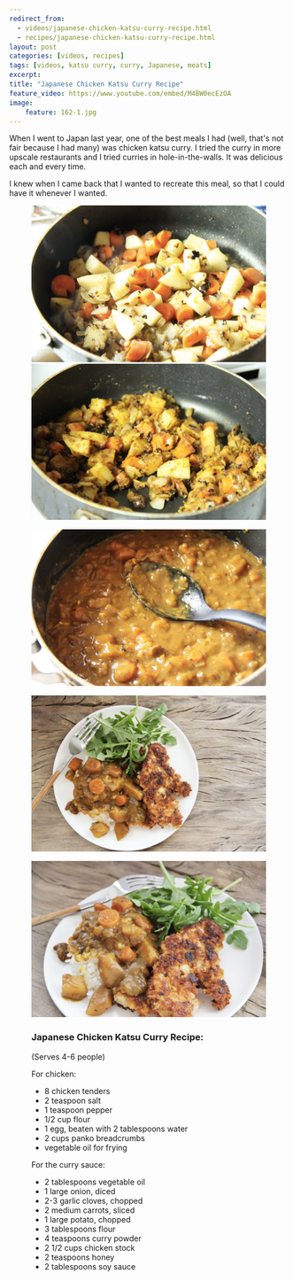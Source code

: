 ```yaml
---
redirect_from: 
  - videos/japanese-chicken-katsu-curry-recipe.html
  - recipes/japanese-chicken-katsu-curry-recipe.html
layout: post
categories: [videos, recipes]
tags: [videos, katsu curry, curry, Japanese, meats]
excerpt: 
title: "Japanese Chicken Katsu Curry Recipe"
feature_video: https://www.youtube.com/embed/M4BW0ecEzOA
image:
    feature: 162-1.jpg
---
```


When I went to Japan last year, one of the best meals I had (well, that's not fair because I had many) was chicken katsu curry.  I tried the curry in more upscale restaurants and I tried curries in hole-in-the-walls.  It was delicious each and every time.

I knew when I came back that I wanted to recreate this meal, so that I could have it whenever I wanted.

<figure class="half">
<img src="/images/162-2.jpg">
<img src="/images/162-3.jpg">
</figure>

<figure>
    <img src="/images/162-4.jpg">
</figure>
<figure>
    <img src="/images/162-5.jpg">
</figure><figure>
    <img src="/images/162-6.jpg">
</figure>

<figure class="ingredients" markdown="1">

### Japanese Chicken Katsu Curry Recipe: 

(Serves 4-6 people) 

For chicken: 

- 8 chicken tenders
- 2 teaspoon salt
- 1 teaspoon pepper
- 1/2 cup flour
- 1 egg, beaten with  2 tablespoons water
- 2 cups panko breadcrumbs
- vegetable oil for frying

For the curry sauce: 

- 2 tablespoons vegetable oil
- 1 large onion, diced
- 2-3 garlic cloves, chopped
- 2 medium carrots, sliced
- 1 large potato, chopped
- 3 tablespoons flour
- 4 teaspoons curry powder
- 2 1/2 cups chicken stock
- 2 teaspoons honey
- 2 tablespoons soy sauce

</figure>


